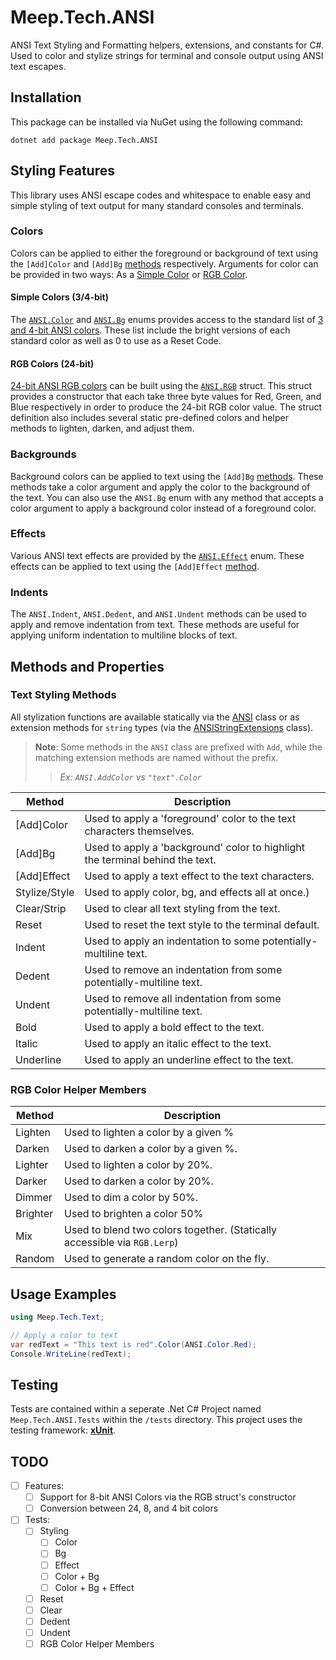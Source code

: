 # Meep.Tech.ANSI

ANSI Text Styling and Formatting helpers, extensions, and constants for C#.
Used to color and stylize strings for terminal and console output using ANSI text escapes.

## Installation

This package can be installed via NuGet using the following command:

```dotnetcli
dotnet add package Meep.Tech.ANSI
```

## Styling Features

This library uses ANSI escape codes and whitespace to enable easy and simple styling of text output for many standard consoles and terminals.

### Colors

Colors can be applied to either the foreground or background of text using the `[Add]Color` and `[Add]Bg` [methods](#methods) respectively. Arguments for color can be provided in two ways: As a [Simple Color](#simple-colors) or [RGB Color](#rgb-colors).

#### Simple Colors (3/4-bit)

The [`ANSI.Color`](./src/Color.cs) and [`ANSI.Bg`](./src/Bg.cs) enums provides access to the standard list of [3 and 4-bit ANSI colors](https://en.wikipedia.org/wiki/ANSI_escape_code#3-bit_and_4-bit).
These list include the bright versions of each standard color as well as 0 to use as a Reset Code.

#### RGB Colors (24-bit)

[24-bit ANSI RGB colors](https://en.wikipedia.org/wiki/ANSI_escape_code#24-bit) can be built using the [`ANSI.RGB`](./src/RGB.cs) struct. This struct provides a constructor that each take three byte values for Red, Green, and Blue respectively in order to produce the 24-bit RGB color value. The struct definition also includes several static pre-defined colors and helper methods to lighten, darken, and adjust them.

### Backgrounds

Background colors can be applied to text using the `[Add]Bg` [methods](#methods). These methods take a color argument and apply the color to the background of the text. You can also use the `ANSI.Bg` enum with any method that accepts a color argument to apply a background color instead of a foreground color.

### Effects

Various ANSI text effects are provided by the [`ANSI.Effect`](./src/Effect.cs) enum. These effects can be applied to text using the `[Add]Effect` [method](#methods).

### Indents

The `ANSI.Indent`, `ANSI.Dedent`, and `ANSI.Undent` methods can be used to apply and remove indentation from text. These methods are useful for applying uniform indentation to multiline blocks of text.

## Methods and Properties

### Text Styling Methods

All stylization functions are available statically via the [ANSI](./src/ANSI.cs "Static Styling Members") class or as extension methods for `string` types (via the [ANSIStringExtensions](./src/Extensions/Strings.cs "String Extensions") class).

> **Note**: Some methods in the `ANSI` class are prefixed with `Add`, while the matching extension methods are named without the prefix.
>
>> *Ex: `ANSI.AddColor` vs `"text".Color`*
>>

| Method        | Description                                                                   |
|---------------|-------------------------------------------------------------------------------|
| [Add]Color    | Used to apply a 'foreground' color to the text characters themselves.         |
| [Add]Bg       | Used to apply a 'background' color to highlight the terminal behind the text. |
| [Add]Effect   | Used to apply a text effect to the text characters.                           |
| Stylize/Style | Used to apply color, bg, and effects all at once.)                            |
| Clear/Strip   | Used to clear all text styling from the text.                                 |
| Reset         | Used to reset the text style to the terminal default.                         |
| Indent        | Used to apply an indentation to some potentially-multiline text.              |
| Dedent        | Used to remove an indentation from some potentially-multiline text.           |
| Undent        | Used to remove all indentation from some potentially-multiline text.          |
| Bold          | Used to apply a bold effect to the text.                                      |
| Italic        | Used to apply an italic effect to the text.                                   |
| Underline     | Used to apply an underline effect to the text.                                |

### RGB Color Helper Members

| Method   | Description                                                               |
|----------|---------------------------------------------------------------------------|
| Lighten  | Used to lighten a color by a given %                                      |
| Darken   | Used to darken a color by a given %.                                      |
| Lighter  | Used to lighten a color by 20%.                                           |
| Darker   | Used to darken a color by 20%.                                            |
| Dimmer   | Used to dim a color by 50%.                                               |
| Brighter | Used to brighten a color 50%                                              |
| Mix      | Used to blend two colors together. (Statically accessible via `RGB.Lerp`) |
| Random   | Used to generate a random color on the fly.                               |

## Usage Examples

```csharp
using Meep.Tech.Text;

// Apply a color to text
var redText = "This text is red".Color(ANSI.Color.Red);
Console.WriteLine(redText);
```

## Testing

Tests are contained within a seperate .Net C# Project named `Meep.Tech.ANSI.Tests` within the `/tests` directory. This project uses the testing framework: **[xUnit](https://xunit.net/)**.

## TODO

- [ ] Features:
  - [ ] Support for 8-bit ANSI Colors via the RGB struct's constructor
  - [ ] Conversion between 24, 8, and 4 bit colors
- [ ] Tests:
  - [ ] Styling
    - [ ] Color
    - [ ] Bg
    - [ ] Effect
    - [ ] Color + Bg
    - [ ] Color + Bg + Effect
  - [ ] Reset
  - [ ] Clear
  - [ ] Dedent
  - [ ] Undent
  - [ ] RGB Color Helper Members
